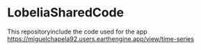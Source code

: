 # LobeliaSharedCode
This repositoryinclude the code used for the app https://miguelchapela92.users.earthengine.app/view/time-series
